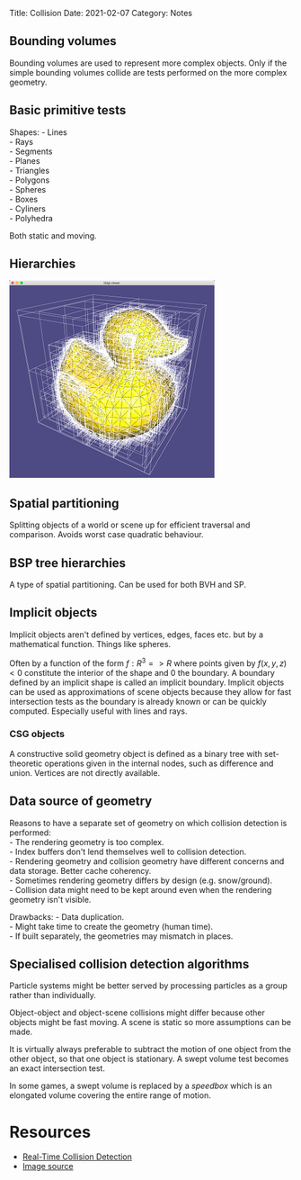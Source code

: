 Title: Collision
Date: 2021-02-07
Category: Notes

## Bounding volumes

Bounding volumes are used to represent more complex objects. Only if the simple bounding volumes collide are tests performed on the more complex geometry.

## Basic primitive tests

Shapes:
	- Lines  
	- Rays  
	- Segments  
	- Planes  
	- Triangles  
	- Polygons  
	- Spheres  
	- Boxes  
	- Cyliners  
	- Polyhedra  

Both static and moving.

## Hierarchies


![bvh](images/bvh.png)

## Spatial partitioning

Splitting objects of a world or scene up for efficient traversal and comparison. Avoids worst case quadratic behaviour.

## BSP tree hierarchies

A type of spatial partitioning. Can be used for both BVH and SP.

## Implicit objects

Implicit objects aren't defined by vertices, edges, faces etc. but by a mathematical function. Things like spheres.

Often by a function of the form $f: R^3 => R$ where points given by $f(x,y,z) < 0$ constitute the interior of the shape and 0 the boundary. A boundary defined by an implicit shape is called an implicit boundary. Implicit objects can be used as approximations of scene objects because they allow for fast intersection tests as the boundary is already known or can be quickly computed. Especially useful with lines and rays.

### CSG objects

A constructive solid geometry object is defined as a binary tree with set-theoretic operations given in the internal nodes, such as difference and union. Vertices are not directly available.

## Data source of geometry

Reasons to have a separate set of geometry on which collision detection is performed:  
	- The rendering geometry is too complex.  
	- Index buffers don't lend themselves well to collision detection.  
	- Rendering geometry and collision geometry have different concerns and data storage. Better cache coherency.  
	- Sometimes rendering geometry differs by design (e.g. snow/ground).  
	- Collision data might need to be kept around even when the rendering geometry isn't visible.  

Drawbacks:
	- Data duplication.  
	- Might take time to create the geometry (human time).  
	- If built separately, the geometries may mismatch in places.  

## Specialised collision detection algorithms

Particle systems might be better served by processing particles as a group rather than individually.

Object-object and object-scene collisions might differ because other objects might be fast moving. A scene is static so more assumptions can be made.

It is virtually always preferable to subtract the motion of one object from the other object, so that one object is stationary. A swept volume test becomes an exact intersection test.

In some games, a swept volume is replaced by a *speedbox* which is an elongated volume covering the entire range of motion.

# Resources

- [Real-Time Collision Detection](https://realtimecollisiondetection.net/)
- [Image source](https://github.com/alecjacobson/computer-graphics-bounding-volume-hierarchy)
